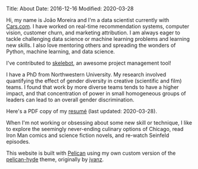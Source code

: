 Title: About
Date: 2016-12-16
Modified: 2020-03-28

Hi, my name is João Moreira and I'm a data scientist currently with [Cars.com](https://www.cars.com/). I have worked on real-time recommendation systems, computer vision, customer churn, and marketing attribution. I am always eager to tackle challenging data science or machine learning problems and learning new skills. I also love mentoring others and spreading the wonders of Python, machine learning, and data science.

I've contributed to [skelebot](https://github.com/carsdotcom/skelebot/), an awesome project management tool!

I have a PhD from Northwestern University. My research involved quantifying the effect of gender diversity in creative (scientific and film) teams. I found that work by more diverse teams tends to have a higher impact, and that concentration of power in small homogeneous groups of leaders can lead to an overall gender discrimination.

Here's a PDF copy of my [resumé]({filename}/pdfs/resume.pdf) (last updated: 2020-03-28).

When I'm not working or obsessing about some new skill or technique, I like to explore the seemingly never-ending culinary options of Chicago, read Iron Man comics and science fiction novels, and re-watch Seinfeld episodes.

This website is built with [Pelican](https://blog.getpelican.com/) using my own custom version of the [pelican-hyde](https://github.com/jagmoreira/pelican-hyde) theme, originally by [jvanz](https://github.com/jvanz).

